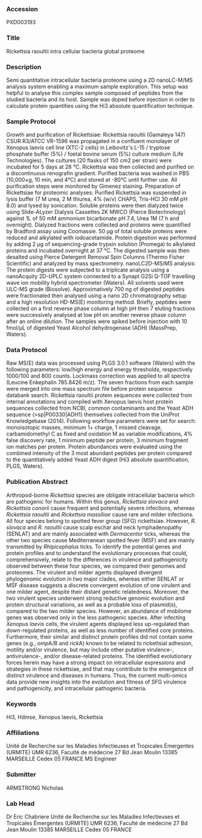 ### Accession
PXD003193

### Title
Rickettsia raoultii intra cellular bacteria global proteome

### Description
Semi quantitative intracellular bacteria proteome using a 2D nanoLC-M/MS analysis system enabling a maximum sample exploration. This setup was helpful to analyse this complex sample composed of peptides from the studied bacteria and its host. Sample was doped before injection in order to calculate protein quantities using the Hi3 absolute quantification technique.

### Sample Protocol
Growth and purification of Rickettsiae: Rickettsia raoultii (Gamaleya 147) CSUR R3/ATCC VR-1596 was propagated in a confluent monolayer of Xenopus laevis cell line (XTC-2 cells) in Leibovitz's L-15 / tryptose phosphate buffer (5%) / foetal bovine serum (5%) culture medium (Life Technologies). The cultures (20 flasks of 150 cm2 per strain) were incubated for 5 days at 28 °C. Rickettsia was then collected and purified on a discontinuous renografin gradient. Purified bacteria was washed in PBS (10,000×g, 10 min, and 4°C) and stored at -80°C until further use. All purification steps were monitored by Gimenez staining.  Preparation of Rickettsiae for proteomic analyses: Purified Rickettsia was suspended in lysis buffer (7 M urea, 2 M thiurea, 4% (w/v) CHAPS, Tris-HCl 30 mM pH 8.0) and lysed by sonication. Soluble proteins were then dialyzed twice using Slide-ALyzer Dialysis Cassettes 2K MWCO (Pierce Biotechnology) against 1L of 50 mM ammonium bicarbonate pH 7.4, Urea 1M (7 h and overnight). Dialyzed fractions were collected and proteins were quantified by Bradford assay using Coomassie. 50 µg of total soluble proteins were reduced and alkylated with iodoacetamide. Protein digestion was performed by adding 2 µg of sequencing-grade trypsin solution (Promega) to alkylated proteins and incubated overnight at 37 °C. The digested sample was then desalted using Pierce Detergent Removal Spin Columns (Thermo Fisher Scientific) and analyzed by mass spectrometry.  nanoLC2D-MS/MS analysis: The protein digests were subjected to a triplicate analysis using a nanoAcquity 2D-UPLC system connected to a Synapt G2Si Q-TOF travelling wave ion mobility hybrid spectrometer (Waters). All solvents used were ULC-MS grade (Biosolve). Approximatively 700 ng of digested peptides were fractionated then analysed using a nano 2D chromatography setup and a high resolution HD-MS(E) monitoring method. Briefly, peptides were collected on a first reverse phase column at high pH then 7 eluting fractions were successively analysed at low pH on another reverse phase column after an online dilution. The samples were spiked before injection with 10 fmol/µL of digested Yeast Alcohol dehydrogenase (ADH) (MassPrep, Waters).

### Data Protocol
Raw MS(E) data was processed using PLGS 3.0.1 software (Waters) with the following parameters: low/high energy and energy thresholds, respectively 1000/100 and 800 counts. Lockmass correction was applied to all spectra (Leucine Enkephalin 785.8426 m/z). The seven fractions from each sample were merged into one mass spectrum file before protein sequence databank search. Rickettsia raoultii protein sequences were collected from internal annotations and compiled with Xenopus laevis host protein sequences collected from NCBI, common contaminants and the Yeast ADH sequence (>sp|P00330|ADH1) themselves collected from the UniProt Knowledgebase (2014). Following workflow parameters were set for search: monoisotopic masses, minimum 1+ charge, 1 missed cleavage, carbamidomethyl C as fixed and oxidation M as variable modifications, 4% false discovery rate, 1 minimum peptide per protein, 3 minimum fragment ion matches per protein. Protein abundances were evaluated using the combined intensity of the 3 most abundant peptides per protein compared to the quantitatively added Yeast ADH digest (Hi3 absolute quantification, PLGS, Waters).

### Publication Abstract
Arthropod-borne <i>Rickettsia</i> species are obligate intracellular bacteria which are pathogenic for humans. Within this genus, <i>Rickettsia slovaca</i> and <i>Rickettsia conorii</i> cause frequent and potentially severe infections, whereas <i>Rickettsia raoultii</i> and <i>Rickettsia massiliae</i> cause rare and milder infections. All four species belong to spotted fever group (SFG) rickettsiae. However, <i>R. slovaca</i> and <i>R. raoultii</i> cause scalp eschar and neck lymphadenopathy (SENLAT) and are mainly associated with <i>Dermacentor</i> ticks, whereas the other two species cause Mediterranean spotted fever (MSF) and are mainly transmitted by <i>Rhipicephalus</i> ticks. To identify the potential genes and protein profiles and to understand the evolutionary processes that could, comprehensively, relate to the differences in virulence and pathogenicity observed between these four species, we compared their genomes and proteomes. The virulent and milder agents displayed divergent phylogenomic evolution in two major clades, whereas either SENLAT or MSF disease suggests a discrete convergent evolution of one virulent and one milder agent, despite their distant genetic relatedness. Moreover, the two virulent species underwent strong reductive genomic evolution and protein structural variations, as well as a probable loss of plasmid(s), compared to the two milder species. However, an abundance of mobilome genes was observed only in the less pathogenic species. After infecting <i>Xenopus laevis</i> cells, the virulent agents displayed less up-regulated than down-regulated proteins, as well as less number of identified core proteins. Furthermore, their similar and distinct protein profiles did not contain some genes (e.g., <i>omp</i>A/B and <i>rick</i>A) known to be related to rickettsial adhesion, motility and/or virulence, but may include other putative virulence-, antivirulence-, and/or disease-related proteins. The identified evolutionary forces herein may have a strong impact on intracellular expressions and strategies in these rickettsiae, and that may contribute to the emergence of distinct virulence and diseases in humans. Thus, the current multi-omics data provide new insights into the evolution and fitness of SFG virulence and pathogenicity, and intracellular pathogenic bacteria.

### Keywords
Hi3, Hdmse, Xenopus laevis, Rickettsia

### Affiliations
Unité de Recherche sur les Maladies Infectieuses et Tropicales Émergentes (URMITE) UMR 6236, Faculté de médecine 27 Bd Jean Moulin 13385 MARSEILLE Cedex 05 FRANCE
MS Engineer

### Submitter
ARMSTRONG Nicholas

### Lab Head
Dr Eric Chabriere
Unité de Recherche sur les Maladies Infectieuses et Tropicales Émergentes (URMITE) UMR 6236, Faculté de médecine 27 Bd Jean Moulin 13385 MARSEILLE Cedex 05 FRANCE


